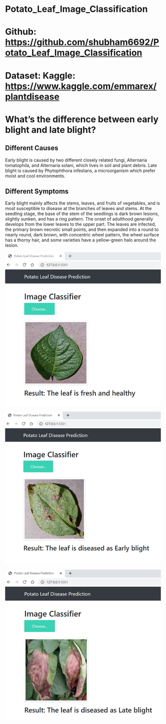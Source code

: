 # Potato_Leaf_Image_Classification

# Github: https://github.com/shubham6692/Potato_Leaf_Image_Classification

# Dataset: Kaggle: https://www.kaggle.com/emmarex/plantdisease

# What’s the difference between early blight and late blight?
## Different Causes
Early blight is caused by two different closely related fungi, Alternaria tomatophila, and Alternaria solani, which lives in soil and plant debris.
Late blight is caused by Phytophthora infestans, a microorganism which prefer moist and cool environments.
## Different Symptoms
Early blight mainly affects the stems, leaves, and fruits of vegetables, and is most susceptible to disease at the branches of leaves and stems. At the seedling stage, the base of the stem of the seedlings is dark brown lesions, slightly sunken, and has a ring pattern. The onset of adulthood generally develops from the lower leaves to the upper part. The leaves are infected, the primary brown necrotic small points, and then expanded into a round to nearly round, dark brown, with concentric wheel pattern, the wheel surface has a thorny hair, and some varieties have a yellow-green halo around the lesion.



![alt text](https://github.com/shubham6692/Potato_Leaf_Image_Classification/blob/master/Demo/demo1_fresh.JPG?raw=true)



![alt text](https://github.com/shubham6692/Potato_Leaf_Image_Classification/blob/master/Demo/demo2_early_blight.JPG?raw=true)




![alt text](https://github.com/shubham6692/Potato_Leaf_Image_Classification/blob/master/Demo/demo3_late_blight.JPG?raw=true)
